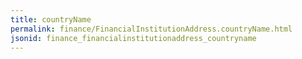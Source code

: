 ```yaml
---
title: countryName
permalink: finance/FinancialInstitutionAddress.countryName.html
jsonid: finance_financialinstitutionaddress_countryname
---
```

